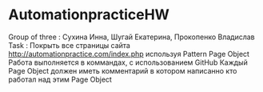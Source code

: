 # AutomationpracticeHW
Group of three : Сухина Инна, Шугай Екатерина, Прокопенко Владислав
Task : Покрыть все страницы сайта http://automationpractice.com/index.php используя Pattern Page Object
Работа выполняется в коммандах, с использованием GitHub
Каждый Page Object должен иметь комментарий в котором написанно кто работал над этим Page Object

